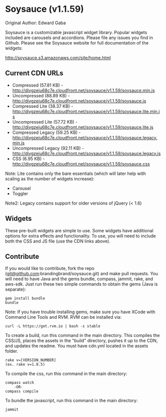 # Soysauce (v1.1.59)
Original Author: Edward Gaba

Soysauce is a customizable javascript widget library. Popular widgets included are carousels and accordions. Please file any issues you find in Github. Please see the Soysauce website for full documentation of the widgets:

http://soysauce.s3.amazonaws.com/site/home.html

## Current CDN URLs
* Compressed (57.81 KB) - http://divgzeiu68c7e.cloudfront.net/soysauce/v1.1.59/soysauce.min.js
* Uncompressed (88.89 KB) - http://divgzeiu68c7e.cloudfront.net/soysauce/v1.1.59/soysauce.js
* Compressed Lite (38.37 KB) - http://divgzeiu68c7e.cloudfront.net/soysauce/v1.1.59/soysauce.lite.min.js
* Uncompressed Lite (57.72 KB) - http://divgzeiu68c7e.cloudfront.net/soysauce/v1.1.59/soysauce.lite.js
* Compressed Legacy (59.25 KB) - http://divgzeiu68c7e.cloudfront.net/soysauce/v1.1.59/soysauce.legacy.min.js
* Uncompressed Legacy (92.11 KB) - http://divgzeiu68c7e.cloudfront.net/soysauce/v1.1.59/soysauce.legacy.js
* CSS (6.95 KB) - http://divgzeiu68c7e.cloudfront.net/soysauce/v1.1.59/soysauce.css

Note: Lite contains only the bare essentials (which will later help with scaling as the number of widgets increase):
* Carousel
* Toggler

Note2: Legacy contains support for older versions of jQuery (< 1.6)

## Widgets
These pre-built widgets are simple to use. Some widgets have additional options for extra effects and functionality. To use, you will need to include both the CSS and JS file (use the CDN links above).

## Contribute
If you would like to contribute, fork the repo (git@github.com:brandingbrand/soysauce.git) and make pull requests. You will need to have Java and the gems bundle, compass, jammit, rake, and aws-sdk. Just run these two simple commands to obtain the gems (Java is separate):

	gem install bundle
	bundle

Note: If you have trouble installing gems, make sure you have XCode with Command Line Tools and RVM. RVM can be installed via:

	curl -L https://get.rvm.io | bash -s stable

To create a build, run this command in the main directory. This compiles the CSS/JS, places the assets in the "build" directory, pushes it up to the CDN, and updates the readme. You must have cdn.yml located in the assets folder.

	rake v=[VERSION_NUMBER]
	(ex. rake v=1.0.5)

To compile the css, run this command in the main directory:

	compass watch
		-OR-
	compass compile

To bundle the javascript, run this command in the main directory:

	jammit
